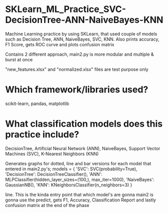 # SKLearn_ML_Practice_SVC-DecisionTree-ANN-NaiveBayes-KNN
 Machine Learning practice by using SKLearn, that used couple of models such as Decision Tree, ANN, NaiveBayes, SVC, KNN. Also prints accuracy, F1 Score, gets ROC curve and plots confusion matrix
 
Contains 2 different approach, main2.py is more modular and multiple & burst at once

"new_features.xlsx" and "normalized.xlsx" files are test purpose only

# Which framework/libraries used?
scikit-learn, pandas, matplotlib


# What classification models does this practice include?
DecisionTree, Artificial Neural Network (ANN), NaiveBayes, Support Vector Machines (SVC), K-Nearest Neighbors (KNN)

Generates graphs for dotted, line and bar versions for each model that entered in main2.py's;
   models = {
        'SVC': SVC(probability=True),
        'DecisionTree': DecisionTreeClassifier(),
        'ANN': MLPClassifier(hidden_layer_sizes=(100,), max_iter=1000),
        'NaiveBayes': GaussianNB(),
        'KNN': KNeighborsClassifier(n_neighbors=3)
    }
	
line. This is the kinda entry point that which model's are gonna main2 is gonna use the predict, gets F1, Accuracy, Classification Report and lastly confusion matrix at the end of the phase